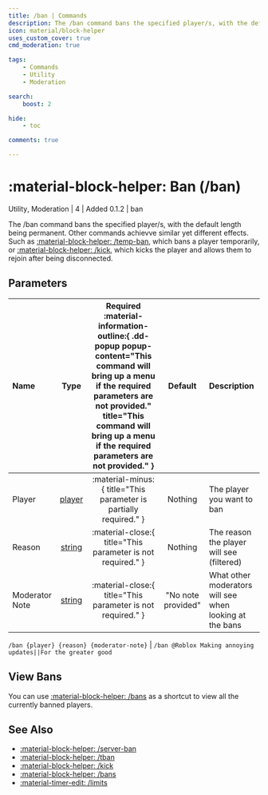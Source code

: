 ```yaml
---
title: /ban | Commands
description: The /ban command bans the specified player/s, with the default length being permanent. Other commands achievve similar yet different effects. Such as /temp-ban], which bans a player temporarily, or /kick, which kicks the player and allows them to rejoin after being disconnected.
icon: material/block-helper
uses_custom_cover: true
cmd_moderation: true

tags:
    - Commands
    - Utility
    - Moderation

search:
    boost: 2

hide:
    - toc

comments: true

---
```

# <p style="color: var(--md-default-fg-color); display: inline;">:material-block-helper: Ban</p> (/ban)
<div style="display:inline;">
<p style="color: var(--destrix-docs--commandcat-utility); display: inline;">Utility</p>,
<p style="color: var(--destrix-docs--commandcat-moderation); display: inline;">Moderation</p>
| <p style="color: var(--md-default-fg-color--light); display: inline;">4</p> | <p style="color: var(--md-default-fg-color--light); display: inline;"> Added 0.1.2</p> | ban
</div>


The /ban command bans the specified player/s, with the default length being permanent. Other commands achievve similar yet different effects. Such as [:material-block-helper: /temp-ban](./tban.md), which bans a player temporarily, or [:material-block-helper: /kick](./kick.md), which kicks the player and allows them to rejoin after being disconnected.

## Parameters

| Name           | Type   | Required :material-information-outline:{ .dd-popup popup-content="This command will bring up a menu if the required parameters are not provided." title="This command will bring up a menu if the required parameters are not provided." } | Default            | Description                                               |
|:----------------|:--------:|:-----------------------------------------------------------------------------------------------------------------------------------------------------------------------------------------------------:|:--------------------:|:-----------------------------------------------------------|
| Player         | [player](../parameters.md#player) | :material-minus:{ title="This parameter is partially required." }                                                                                                                                                                                    | Nothing                | The player you want to ban                                |
| Reason         | [string](../parameters.md#string) | :material-close:{ title="This parameter is not required." }                                                                                                                                                                                    | Nothing                | The reason the player will see (filtered)                |
| Moderator Note | [string](../parameters.md#string) | :material-close:{ title="This parameter is not required." }                                                                                                                                                                                    | "No note provided" | What other moderators will see when looking at the bans  |



`/ban {player} {reason} {moderator-note}` | `/ban @Roblox Making annoying updates||For the greater good`

## View Bans
You can use [:material-block-helper: /bans](./bans.md) as a shortcut to view all the currently banned players.

## See Also
* [:material-block-helper: /server-ban](./sban.md)
* [:material-block-helper: /tban](./tban.md)
* [:material-block-helper: /kick](./kick.md)
* [:material-block-helper: /bans](./bans.md)
* [:material-timer-edit: /limits](./limits.md)